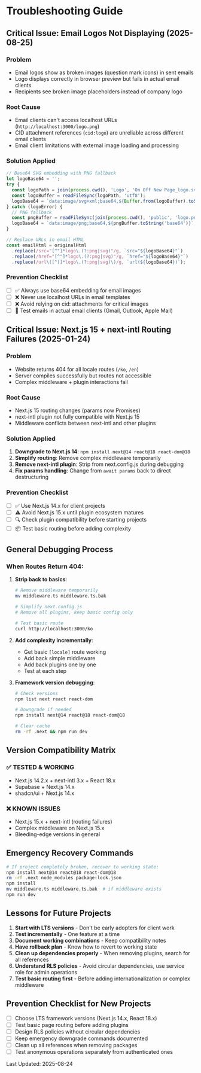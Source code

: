 # Troubleshooting Guide

## Critical Issue: Email Logos Not Displaying (2025-08-25)

### Problem
- Email logos show as broken images (question mark icons) in sent emails
- Logo displays correctly in browser preview but fails in actual email clients
- Recipients see broken image placeholders instead of company logo

### Root Cause
- Email clients can't access localhost URLs (`http://localhost:3000/logo.png`)
- CID attachment references (`cid:logo`) are unreliable across different email clients
- Email client limitations with external image loading and processing

### Solution Applied
```typescript
// Base64 SVG embedding with PNG fallback
let logoBase64 = '';
try {
  const logoPath = join(process.cwd(), 'Logo', 'On Off New Page_logo.svg');
  const logoBuffer = readFileSync(logoPath, 'utf8');
  logoBase64 = `data:image/svg+xml;base64,${Buffer.from(logoBuffer).toString('base64')}`;
} catch (logoError) {
  // PNG fallback
  const pngBuffer = readFileSync(join(process.cwd(), 'public', 'logo.png'));
  logoBase64 = `data:image/png;base64,${pngBuffer.toString('base64')}`;
}

// Replace URLs in email HTML
const emailHtml = originalHtml
  .replace(/src="[^"]*logo\.(?:png|svg)"/g, `src="${logoBase64}"`)
  .replace(/href="[^"]*logo\.(?:png|svg)"/g, `href="${logoBase64}"`)
  .replace(/url\([^)]*logo\.(?:png|svg)\)/g, `url(${logoBase64})`);
```

### Prevention Checklist
- [ ] ✅ Always use base64 embedding for email images
- [ ] ❌ Never use localhost URLs in email templates
- [ ] ❌ Avoid relying on cid: attachments for critical images
- [ ] 🧪 Test emails in actual email clients (Gmail, Outlook, Apple Mail)

## Critical Issue: Next.js 15 + next-intl Routing Failures (2025-01-24)

### Problem
- Website returns 404 for all locale routes (`/ko`, `/en`)
- Server compiles successfully but routes not accessible
- Complex middleware + plugin interactions fail

### Root Cause
- Next.js 15 routing changes (params now Promises)
- next-intl plugin not fully compatible with Next.js 15
- Middleware conflicts between next-intl and other plugins

### Solution Applied
1. **Downgrade to Next.js 14**: `npm install next@14 react@18 react-dom@18`
2. **Simplify routing**: Remove complex middleware temporarily
3. **Remove next-intl plugin**: Strip from next.config.js during debugging
4. **Fix params handling**: Change from `await params` back to direct destructuring

### Prevention Checklist
- [ ] ✅ Use Next.js 14.x for client projects
- [ ] ⚠️ Avoid Next.js 15.x until plugin ecosystem matures
- [ ] 🔍 Check plugin compatibility before starting projects
- [ ] 📦 Test basic routing before adding complexity

## General Debugging Process

### When Routes Return 404:
1. **Strip back to basics**:
   ```bash
   # Remove middleware temporarily
   mv middleware.ts middleware.ts.bak
   
   # Simplify next.config.js
   # Remove all plugins, keep basic config only
   
   # Test basic route
   curl http://localhost:3000/ko
   ```

2. **Add complexity incrementally**:
   - Get basic `[locale]` route working
   - Add back simple middleware
   - Add back plugins one by one
   - Test at each step

3. **Framework version debugging**:
   ```bash
   # Check versions
   npm list next react react-dom
   
   # Downgrade if needed
   npm install next@14 react@18 react-dom@18
   
   # Clear cache
   rm -rf .next && npm run dev
   ```

## Version Compatibility Matrix

### ✅ TESTED & WORKING
- Next.js 14.2.x + next-intl 3.x + React 18.x
- Supabase + Next.js 14.x
- shadcn/ui + Next.js 14.x

### ❌ KNOWN ISSUES  
- Next.js 15.x + next-intl (routing failures)
- Complex middleware on Next.js 15.x
- Bleeding-edge versions in general

## Emergency Recovery Commands

```bash
# If project completely broken, recover to working state:
npm install next@14 react@18 react-dom@18
rm -rf .next node_modules package-lock.json
npm install
mv middleware.ts middleware.ts.bak  # if middleware exists
npm run dev
```

## Lessons for Future Projects

1. **Start with LTS versions** - Don't be early adopters for client work
2. **Test incrementally** - One feature at a time  
3. **Document working combinations** - Keep compatibility notes
4. **Have rollback plan** - Know how to revert to working state
5. **Clean up dependencies properly** - When removing plugins, search for all references
6. **Understand RLS policies** - Avoid circular dependencies, use service role for admin operations
7. **Test basic routing first** - Before adding internationalization or complex middleware

## Prevention Checklist for New Projects

- [ ] Choose LTS framework versions (Next.js 14.x, React 18.x)
- [ ] Test basic page routing before adding plugins
- [ ] Design RLS policies without circular dependencies
- [ ] Keep emergency downgrade commands documented
- [ ] Clean up all references when removing packages
- [ ] Test anonymous operations separately from authenticated ones

Last Updated: 2025-08-24